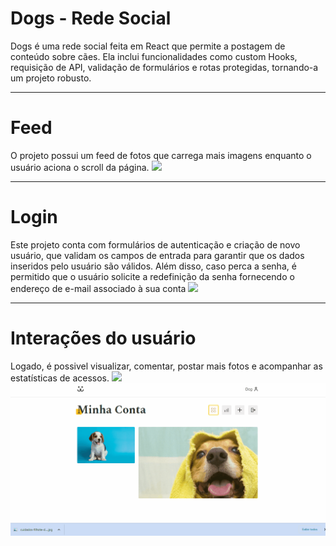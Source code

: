 # Dogs - Rede Social

Dogs é uma rede social feita em React que permite a postagem de conteúdo
sobre cães. Ela inclui funcionalidades como custom Hooks, requisição de API,
validação de formulários e rotas protegidas, tornando-a um projeto robusto.

---

# Feed

O projeto possui um feed de fotos que carrega mais imagens enquanto o usuário aciona o scroll da página.
<img src='./src/Assets/readme_gif1.gif'/>

---

# Login

Este projeto conta com formulários de autenticação e criação de novo usuário, que validam os campos de entrada para garantir que os dados inseridos pelo usuário são válidos. Além disso, caso perca a senha, é permitido que o usuário solicite a redefinição da senha fornecendo o endereço de e-mail associado à sua conta
<img src='./src/Assets/readme_gif4.gif'/>

---

# Interações do usuário

Logado, é possivel visualizar, comentar, postar mais fotos e acompanhar as estatísticas de acessos.
<img src='./src/Assets/readme_gif2.gif'/>
<img src='./src/Assets/readme_gif3.gif'/>
